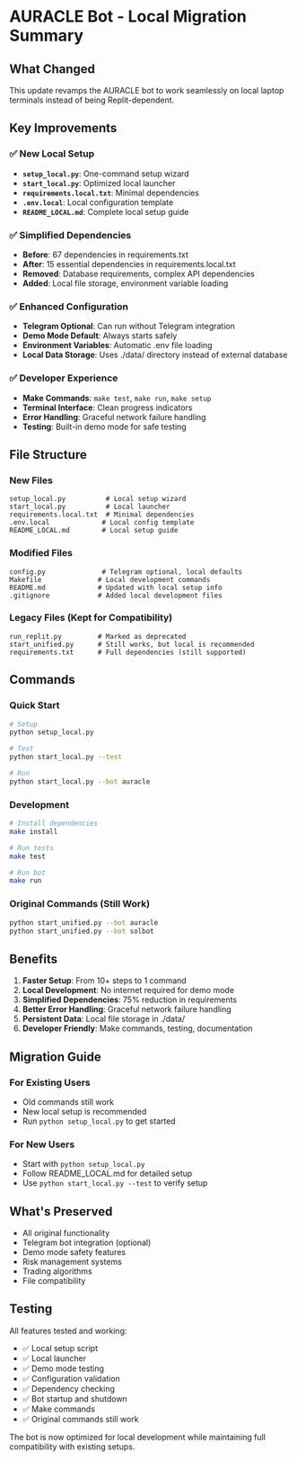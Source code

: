 # AURACLE Bot - Local Migration Summary

## What Changed

This update revamps the AURACLE bot to work seamlessly on local laptop terminals instead of being Replit-dependent.

## Key Improvements

### ✅ New Local Setup
- **`setup_local.py`**: One-command setup wizard
- **`start_local.py`**: Optimized local launcher
- **`requirements.local.txt`**: Minimal dependencies
- **`.env.local`**: Local configuration template
- **`README_LOCAL.md`**: Complete local setup guide

### ✅ Simplified Dependencies
- **Before**: 67 dependencies in requirements.txt
- **After**: 15 essential dependencies in requirements.local.txt
- **Removed**: Database requirements, complex API dependencies
- **Added**: Local file storage, environment variable loading

### ✅ Enhanced Configuration
- **Telegram Optional**: Can run without Telegram integration
- **Demo Mode Default**: Always starts safely
- **Environment Variables**: Automatic .env file loading
- **Local Data Storage**: Uses ./data/ directory instead of external database

### ✅ Developer Experience
- **Make Commands**: `make test`, `make run`, `make setup`
- **Terminal Interface**: Clean progress indicators
- **Error Handling**: Graceful network failure handling
- **Testing**: Built-in demo mode for safe testing

## File Structure

### New Files
```
setup_local.py          # Local setup wizard
start_local.py          # Local launcher
requirements.local.txt  # Minimal dependencies
.env.local             # Local config template
README_LOCAL.md        # Local setup guide
```

### Modified Files
```
config.py              # Telegram optional, local defaults
Makefile              # Local development commands
README.md             # Updated with local setup info
.gitignore            # Added local development files
```

### Legacy Files (Kept for Compatibility)
```
run_replit.py         # Marked as deprecated
start_unified.py      # Still works, but local is recommended
requirements.txt      # Full dependencies (still supported)
```

## Commands

### Quick Start
```bash
# Setup
python setup_local.py

# Test
python start_local.py --test

# Run
python start_local.py --bot auracle
```

### Development
```bash
# Install dependencies
make install

# Run tests
make test

# Run bot
make run
```

### Original Commands (Still Work)
```bash
python start_unified.py --bot auracle
python start_unified.py --bot solbot
```

## Benefits

1. **Faster Setup**: From 10+ steps to 1 command
2. **Local Development**: No internet required for demo mode
3. **Simplified Dependencies**: 75% reduction in requirements
4. **Better Error Handling**: Graceful network failure handling
5. **Persistent Data**: Local file storage in ./data/
6. **Developer Friendly**: Make commands, testing, documentation

## Migration Guide

### For Existing Users
- Old commands still work
- New local setup is recommended
- Run `python setup_local.py` to get started

### For New Users
- Start with `python setup_local.py`
- Follow README_LOCAL.md for detailed setup
- Use `python start_local.py --test` to verify setup

## What's Preserved

- All original functionality
- Telegram bot integration (optional)
- Demo mode safety features
- Risk management systems
- Trading algorithms
- File compatibility

## Testing

All features tested and working:
- ✅ Local setup script
- ✅ Local launcher
- ✅ Demo mode testing
- ✅ Configuration validation
- ✅ Dependency checking
- ✅ Bot startup and shutdown
- ✅ Make commands
- ✅ Original commands still work

The bot is now optimized for local development while maintaining full compatibility with existing setups.